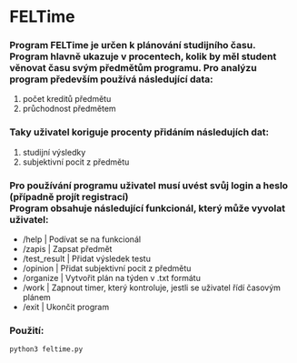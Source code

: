 # FELTime

<h3>Program FELTime je určen k plánování studijního času. Program hlavně ukazuje v procentech, kolik by měl student věnovat času svým předmětům programu. Pro analýzu program především používá následující data: </h3></b>

1. počet kreditů předmětu
2. průchodnost předmětem </br>

<h3>Taky uživatel koriguje procenty přidáním následujích dat:</h3>

1. studijní výsledky
2. subjektivní pocit z předmětu </br>

<h3>Pro používání programu uživatel musí uvést svůj login a heslo (případně projít registrací) </br>
Program obsahuje následující funkcionál, který může vyvolat uživatel:</h3>

- /help | Podívat se na funkcionál 
- /zapis | Zapsat předmět
- /test_result | Přidat výsledek testu
- /opinion | Přidat subjektivní pocit z předmětu
- /organize | Vytvořit plán na týden v .txt formátu 
- /work | Zapnout timer, který kontroluje, jestli se uživatel řídí časovým plánem
- /exit | Ukončit program

<h3>Použití:</h3>

	python3 feltime.py
